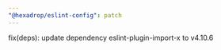 ```yaml
---
"@hexadrop/eslint-config": patch
---
```


fix(deps): update dependency eslint-plugin-import-x to v4.10.6
